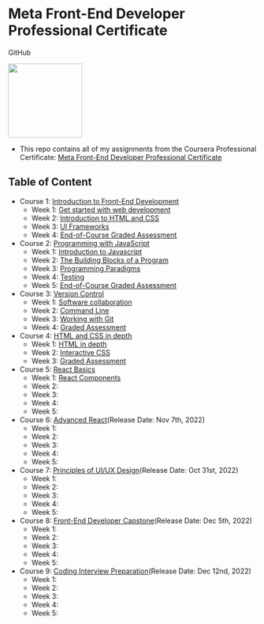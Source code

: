 # Meta Front-End Developer Professional Certificate

GitHub

<img src="./meta-logo.png" width=150>

- This repo contains all of my assignments from the Coursera Professional Certificate: [Meta Front-End Developer Professional Certificate](https://www.coursera.org/professional-certificates/meta-front-end-developer)

## Table of Content
- Course 1: [Introduction to Front-End Development](https://github.com/ginny100/Meta-Front-End-Developer/tree/master/Course%201%20-%20Introduction%20to%20Front-End%20Development)
  * Week 1: [Get started with web development](https://github.com/ginny100/Meta-Front-End-Developer/tree/master/Course%201%20-%20Introduction%20to%20Front-End%20Development/Week%201%20-%20Get%20started%20with%20web%20development)
  * Week 2: [Introduction to HTML and CSS](https://github.com/ginny100/Meta-Front-End-Developer/tree/master/Course%201%20-%20Introduction%20to%20Front-End%20Development/Week%202%20-%20Introduction%20to%20HTML%20and%20CSS)
  * Week 3: [UI Frameworks](https://github.com/ginny100/Meta-Front-End-Developer/tree/master/Course%201%20-%20Introduction%20to%20Front-End%20Development/Week%203%20-%20UI%20Frameworks)
  * Week 4: [End-of-Course Graded Assessment](https://github.com/ginny100/Meta-Front-End-Developer/tree/master/Course%201%20-%20Introduction%20to%20Front-End%20Development/Week%204%20-%20End-of-Course%20Graded%20Assessment)
- Course 2: [Programming with JavaScript](https://github.com/ginny100/Meta-Front-End-Developer/tree/master/Course%202%20-%20Programming%20with%20JavaScript)
  * Week 1: [Introduction to Javascript](https://github.com/ginny100/Meta-Front-End-Developer/tree/master/Course%202%20-%20Programming%20with%20JavaScript/Week%201%20-%20Introduction%20to%20Javascript)
  * Week 2: [The Building Blocks of a Program](https://github.com/ginny100/Meta-Front-End-Developer/tree/master/Course%202%20-%20Programming%20with%20JavaScript/Week%202%20-%20The%20Building%20Blocks%20of%20a%20Program)
  * Week 3: [Programming Paradigms](https://github.com/ginny100/Meta-Front-End-Developer/tree/master/Course%202%20-%20Programming%20with%20JavaScript/Week%203%20-%20Programming%20Paradigms)
  * Week 4: [Testing](https://github.com/ginny100/Meta-Front-End-Developer/tree/master/Course%202%20-%20Programming%20with%20JavaScript/Week%204%20-%20Testing)
  * Week 5: [End-of-Course Graded Assessment](https://github.com/ginny100/Meta-Front-End-Developer/tree/master/Course%202%20-%20Programming%20with%20JavaScript/Week%205%20-%20End-of-Course%20Graded%20Assessment)
- Course 3: [Version Control](https://github.com/ginny100/Meta-Front-End-Developer/tree/master/Course%203%20-%20Version%20Control)
  * Week 1: [Software collaboration](https://github.com/ginny100/Meta-Front-End-Developer/tree/master/Course%203%20-%20Version%20Control/Week%201%20-%20Software%20collaboration)
  * Week 2: [Command Line](https://github.com/ginny100/Meta-Front-End-Developer/tree/master/Course%203%20-%20Version%20Control/Week%202%20-%20Command%20Line)
  * Week 3: [Working with Git](https://github.com/ginny100/Meta-Front-End-Developer/tree/master/Course%203%20-%20Version%20Control/Week%203%20-%20Working%20with%20Git)
  * Week 4: [Graded Assessment](https://github.com/ginny100/Meta-Front-End-Developer/tree/master/Course%203%20-%20Version%20Control/Week%204%20-%20Graded%20Assessment)
- Course 4: [HTML and CSS in depth](https://github.com/ginny100/Meta-Front-End-Developer/tree/master/Course%204%20-%20HTML%20and%20CSS%20in%20depth)
  * Week 1: [HTML in depth](https://github.com/ginny100/Meta-Front-End-Developer/tree/master/Course%204%20-%20HTML%20and%20CSS%20in%20depth/Week%201%20-%20HTML%20in%20depth)
  * Week 2: [Interactive CSS](https://github.com/ginny100/Meta-Front-End-Developer/tree/master/Course%204%20-%20HTML%20and%20CSS%20in%20depth/Week%202%20-%20Interactive%20CSS)
  * Week 3: [Graded Assessment](https://github.com/ginny100/Meta-Front-End-Developer/tree/master/Course%204%20-%20HTML%20and%20CSS%20in%20depth/Week%203%20-%20Graded%20Assessment)
- Course 5: [React Basics](https://github.com/ginny100/Meta-Front-End-Developer/tree/master/Course%205%20-%20React%20Basics)
  * Week 1: [React Components](https://github.com/ginny100/Meta-Front-End-Developer/tree/master/Course%205%20-%20React%20Basics/Week%201%20-%20React%20Components)
  * Week 2: 
  * Week 3: 
  * Week 4: 
  * Week 5: 
- Course 6: [Advanced React](https://www.coursera.org/learn/advanced-react?specialization=meta-front-end-developer)(Release Date: Nov 7th, 2022)
  * Week 1: 
  * Week 2: 
  * Week 3: 
  * Week 4: 
  * Week 5: 
- Course 7: [Principles of UI/UX Design](https://www.coursera.org/learn/principles-of-ui-ux-design?specialization=meta-front-end-developer)(Release Date: Oct 31st, 2022)
  * Week 1: 
  * Week 2: 
  * Week 3: 
  * Week 4: 
  * Week 5: 
- Course 8: [Front-End Developer Capstone](https://www.coursera.org/learn/meta-front-end-developer-capstone?specialization=meta-front-end-developer)(Release Date: Dec 5th, 2022)
  * Week 1: 
  * Week 2: 
  * Week 3: 
  * Week 4: 
  * Week 5: 
- Course 9: [Coding Interview Preparation](https://www.coursera.org/learn/coding-interview-preparation?specialization=meta-front-end-developer)(Release Date: Dec 12nd, 2022)
  * Week 1: 
  * Week 2: 
  * Week 3: 
  * Week 4: 
  * Week 5: 
